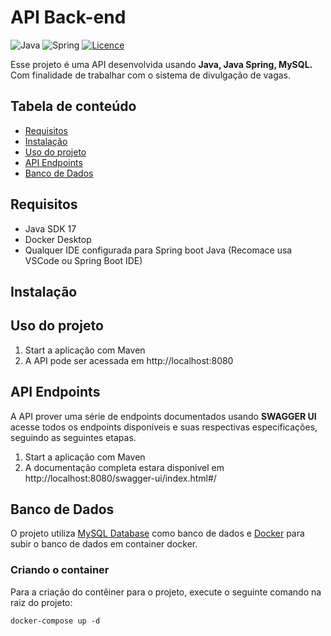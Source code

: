 # API Back-end

![Java](https://img.shields.io/badge/java-%23ED8B00.svg?style=for-the-badge&logo=openjdk&logoColor=white)
![Spring](https://img.shields.io/badge/spring-%236DB33F.svg?style=for-the-badge&logo=spring&logoColor=white)
[![Licence](https://img.shields.io/github/license/Ileriayo/markdown-badges?style=for-the-badge)](./LICENSE)

Esse projeto é uma API desenvolvida usando **Java, Java Spring, MySQL.** 
Com finalidade de trabalhar com o sistema de divulgação de vagas.

## Tabela de conteúdo

- [Requisitos](#requisitos)
- [Instalação](#instalação)
- [Uso do projeto](#uso-do-projeto)
- [API Endpoints](#api-endpoints)
- [Banco de Dados](#banco-de-dados)

## Requisitos

- Java SDK 17
- Docker Desktop
- Qualquer IDE configurada para Spring boot Java (Recomace usa VSCode ou Spring Boot IDE)

## Instalação

## Uso do projeto

1. Start a aplicação com Maven
2. A API pode ser acessada em http://localhost:8080


## API Endpoints
A API prover uma série de endpoints documentados usando **SWAGGER UI** acesse todos os endpoints disponíveis e suas respectivas especificações, seguindo as seguintes etapas.
1. Start a aplicação com Maven
2. A documentação completa estara disponivel em http://localhost:8080/swagger-ui/index.html#/

## Banco de Dados
O projeto utiliza [MySQL Database](https://dev.mysql.com/doc/) como banco de dados e [Docker](https://hub.docker.com/_/mysql) para subir o banco de dados em container docker.

### Criando o container
Para a criação do contêiner para o projeto, execute o seguinte comando na raiz do projeto:
```docker
docker-compose up -d
```
